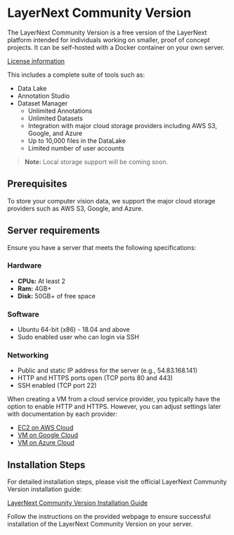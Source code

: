 # LayerNext Community Version

The LayerNext Community Version is a free version of the LayerNext platform intended for individuals working on smaller, proof of concept projects. It can be self-hosted with a Docker container on your own server.

[License information](https://www.layernext.ai/license-faq)

This includes a complete suite of tools such as:
- Data Lake
- Annotation Studio
- Dataset Manager
  - Unlimited Annotations
  - Unlimited Datasets
  - Integration with major cloud storage providers including AWS S3, Google, and Azure
  - Up to 10,000 files in the DataLake
  - Limited number of user accounts

> **Note:** Local storage support will be coming soon.

## Prerequisites
To store your computer vision data, we support the major cloud storage providers such as AWS S3, Google, and Azure.

## Server requirements
Ensure you have a server that meets the following specifications:

### Hardware
- **CPUs:** At least 2
- **Ram:** 4GB+
- **Disk:** 50GB+ of free space

### Software
- Ubuntu 64-bit (x86) - 18.04 and above
- Sudo enabled user who can login via SSH

### Networking
- Public and static IP address for the server (e.g., 54.83.168.141)
- HTTP and HTTPS ports open (TCP ports 80 and 443)
- SSH enabled (TCP port 22)

When creating a VM from a cloud service provider, you typically have the option to enable HTTP and HTTPS. However, you can adjust settings later with documentation by each provider:
- [EC2 on AWS Cloud](https://docs.aws.amazon.com/AWSEC2/latest/UserGuide/get-set-up-for-amazon-ec2.html)
- [VM on Google Cloud](https://cloud.google.com/firewall/docs/using-firewalls)
- [VM on Azure Cloud](https://learn.microsoft.com/en-us/azure/virtual-network/tutorial-filter-network-traffic)

## Installation Steps

For detailed installation steps, please visit the official LayerNext Community Version installation guide:

[LayerNext Community Version Installation Guide](https://www.layernext.ai/community)

Follow the instructions on the provided webpage to ensure successful installation of the LayerNext Community Version on your server.
